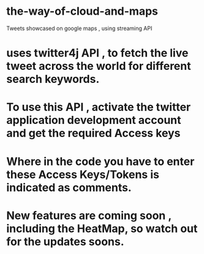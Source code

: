 # the-way-of-cloud-and-maps
Tweets showcased on google maps , using streaming API

# uses twitter4j API , to fetch the live tweet across the world for different search keywords. 
# To use this API , activate the twitter application development account and get the required Access keys 
# Where in the code you have to enter these Access Keys/Tokens is indicated as comments. 

# New features are coming soon , including the HeatMap, so watch out for the updates soons. 

